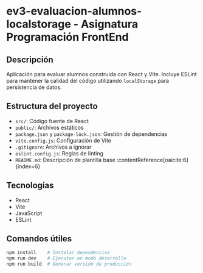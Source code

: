 # ev3-evaluacion-alumnos-localstorage - Asignatura Programación FrontEnd

## Descripción
Aplicación para evaluar alumnos construida con React y Vite. Incluye ESLint para mantener la calidad del código utilizando `localStorage` para persistencia de datos.

## Estructura del proyecto
- `src/`: Código fuente de React  
- `public/`: Archivos estáticos  
- `package.json` y `package-lock.json`: Gestión de dependencias  
- `vite.config.js`: Configuración de Vite  
- `.gitignore`: Archivos a ignorar  
- `eslint.config.js`: Reglas de linting  
- `README.md`: Descripción de plantilla base :contentReference[oaicite:6]{index=6}

## Tecnologías
- React  
- Vite  
- JavaScript  
- ESLint

## Comandos útiles
```bash
npm install    # Instalar dependencias
npm run dev    # Ejecutar en modo desarrollo
npm run build  # Generar versión de producción
